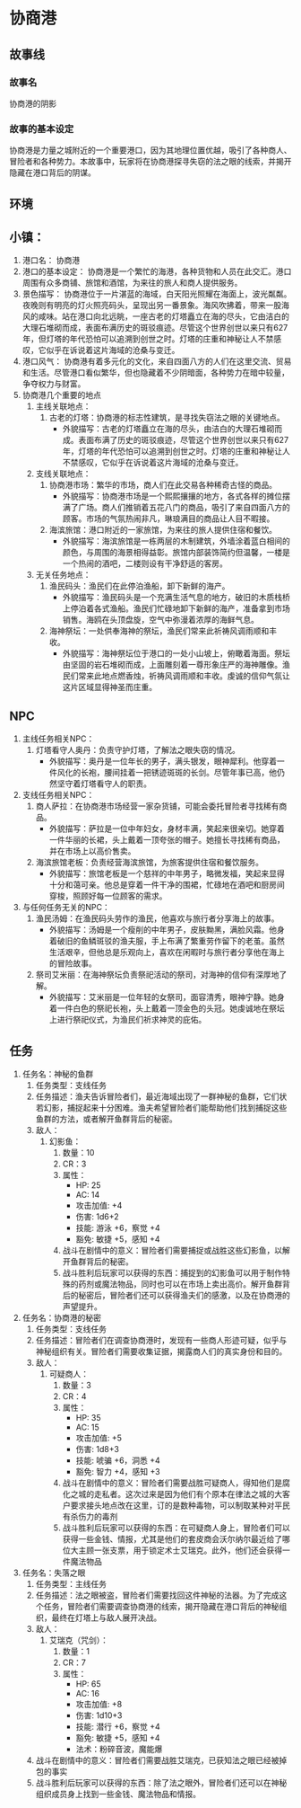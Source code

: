 # 协商港

## 故事线

### 故事名

协商港的阴影

### 故事的基本设定

协商港是力量之城附近的一个重要港口，因为其地理位置优越，吸引了各种商人、冒险者和各种势力。本故事中，玩家将在协商港探寻失窃的法之眼的线索，并揭开隐藏在港口背后的阴谋。

## 环境

## 小镇：

1. 港口名： 协商港
2. 港口的基本设定： 协商港是一个繁忙的海港，各种货物和人员在此交汇。港口周围有众多商铺、旅馆和酒馆，为来往的旅人和商人提供服务。
3. 景色描写：
   协商港位于一片湛蓝的海域，白天阳光照耀在海面上，波光粼粼。夜晚则有明亮的灯火照亮码头，呈现出另一番景象。海风吹拂着，带来一股海风的咸味。站在港口向北远眺，一座古老的灯塔矗立在海的尽头，它由洁白的大理石堆砌而成，表面布满历史的斑驳痕迹。尽管这个世界创世以来只有627年，但灯塔的年代恐怕可以追溯到创世之时。灯塔的庄重和神秘让人不禁感叹，它似乎在诉说着这片海域的沧桑与变迁。
4. 港口风气： 协商港有着多元化的文化，来自四面八方的人们在这里交流、贸易和生活。尽管港口看似繁华，但也隐藏着不少阴暗面，各种势力在暗中较量，争夺权力与财富。
5. 协商港几个重要的地点
    1. 主线关联地点：
        1. 古老的灯塔：协商港的标志性建筑，是寻找失窃法之眼的关键地点。
            - 外貌描写：古老的灯塔矗立在海的尽头，由洁白的大理石堆砌而成。表面布满了历史的斑驳痕迹，尽管这个世界创世以来只有627年，灯塔的年代恐怕可以追溯到创世之时。灯塔的庄重和神秘让人不禁感叹，它似乎在诉说着这片海域的沧桑与变迁。
    2. 支线关联地点：
        1. 协商港市场：繁华的市场，商人们在此交易各种稀奇古怪的商品。
            - 外貌描写：协商港市场是一个熙熙攘攘的地方，各式各样的摊位摆满了广场。商人们推销着五花八门的商品，吸引了来自四面八方的顾客。市场的气氛热闹非凡，琳琅满目的商品让人目不暇接。
        2. 海滨旅馆：港口附近的一家旅馆，为来往的旅人提供住宿和餐饮。
            - 外貌描写：海滨旅馆是一栋两层的木制建筑，外墙涂着蓝白相间的颜色，与周围的海景相得益彰。旅馆内部装饰简约但温馨，一楼是一个热闹的酒吧，二楼则设有干净舒适的客房。
    3. 无关任务地点：
        1. 渔民码头：渔民们在此停泊渔船，卸下新鲜的海产。
            - 外貌描写：渔民码头是一个充满生活气息的地方，破旧的木质栈桥上停泊着各式渔船。渔民们忙碌地卸下新鲜的海产，准备拿到市场销售。海鸥在头顶盘旋，空气中弥漫着浓厚的海鲜气息。
        2. 海神祭坛：一处供奉海神的祭坛，渔民们常来此祈祷风调雨顺和丰收。
            - 外貌描写：海神祭坛位于港口的一处小山坡上，俯瞰着海面。祭坛由坚固的岩石堆砌而成，上面雕刻着一尊形象庄严的海神雕像。渔民们常来此地点燃香烛，祈祷风调雨顺和丰收。虔诚的信仰气氛让这片区域显得神圣而庄重。

## NPC
1. 主线任务相关NPC：
    1. 灯塔看守人奥丹：负责守护灯塔，了解法之眼失窃的情况。
        - 外貌描写：奥丹是一位年长的男子，满头银发，眼神犀利。他穿着一件风化的长袍，腰间挂着一把锈迹斑斑的长剑。尽管年事已高，他仍然坚守着灯塔看守人的职责。
2. 支线任务相关NPC：
    1. 商人萨拉：在协商港市场经营一家杂货铺，可能会委托冒险者寻找稀有商品。
        - 外貌描写：萨拉是一位中年妇女，身材丰满，笑起来很亲切。她穿着一件华丽的长裙，头上戴着一顶夸张的帽子。她擅长寻找稀有商品，并在市场上以高价售卖。
    2. 海滨旅馆老板：负责经营海滨旅馆，为旅客提供住宿和餐饮服务。
        - 外貌描写：旅馆老板是一个慈祥的中年男子，略微发福，笑起来显得十分和蔼可亲。他总是穿着一件干净的围裙，忙碌地在酒吧和厨房间穿梭，照顾好每一位顾客的需求。
3. 与任何任务无关的NPC：
    1. 渔民汤姆：在渔民码头劳作的渔民，他喜欢与旅行者分享海上的故事。
        - 外貌描写：汤姆是一个瘦削的中年男子，皮肤黝黑，满脸风霜。他身着破旧的鱼鳞斑驳的渔夫服，手上布满了繁重劳作留下的老茧。虽然生活艰辛，但他总是乐观向上，喜欢在闲暇时与旅行者分享他在海上的冒险故事。
    2. 祭司艾米丽：在海神祭坛负责祭祀活动的祭司，对海神的信仰有深厚地了解。
        - 外貌描写：艾米丽是一位年轻的女祭司，面容清秀，眼神宁静。她身着一件白色的祭祀长袍，头上戴着一顶金色的头冠。她虔诚地在祭坛上进行祭祀仪式，为渔民们祈求神灵的庇佑。

## 任务
1. 任务名：神秘的鱼群
    1. 任务类型：支线任务
    2. 任务描述：渔夫告诉冒险者们，最近海域出现了一群神秘的鱼群，它们状若幻影，捕捉起来十分困难。渔夫希望冒险者们能帮助他们找到捕捉这些鱼群的方法，或者解开鱼群背后的秘密。
    3. 敌人：
        1. 幻影鱼：
            1. 数量：10
            2. CR：3
            3. 属性：
                - HP: 25
                - AC: 14
                - 攻击加值: +4
                - 伤害: 1d6+2
                - 技能: 游泳 +6，察觉 +4
                - 豁免: 敏捷 +5，感知 +4
            4. 战斗在剧情中的意义：冒险者们需要捕捉或战胜这些幻影鱼，以解开鱼群背后的秘密。
            5. 战斗胜利后玩家可以获得的东西：捕捉到的幻影鱼可以用于制作特殊的药剂或魔法物品，同时也可以在市场上卖出高价。解开鱼群背后的秘密后，冒险者们还可以获得渔夫们的感激，以及在协商港的声望提升。
2. 任务名：协商港的秘密
    1. 任务类型：支线任务
    2. 任务描述：冒险者们在调查协商港时，发现有一些商人形迹可疑，似乎与神秘组织有关。冒险者们需要收集证据，揭露商人们的真实身份和目的。
    3. 敌人：
        1. 可疑商人：
            1. 数量：3
            2. CR：4
            3. 属性：
                - HP: 35
                - AC: 15
                - 攻击加值: +5
                - 伤害: 1d8+3
                - 技能: 唬骗 +6，洞悉 +4
                - 豁免: 智力 +4，感知 +3
            4. 战斗在剧情中的意义：冒险者们需要战胜可疑商人，得知他们是腐化之城的走私者。这次过来是因为他们有个原本在律法之城的大客户要求接头地点改在这里，订的是数种毒物，可以制取某种对平民有杀伤力的毒剂
            5. 战斗胜利后玩家可以获得的东西：在可疑商人身上，冒险者们可以获得一些金钱、情报，尤其是他们的套皮商会沃尔纳尔最近给了哪位大主顾一张支票，用于锁定术士艾瑞克。此外，他们还会获得一件魔法物品
3. 任务名：失落之眼
   1. 任务类型：主线任务
   2. 任务描述：法之眼被盗，冒险者们需要找回这件神秘的法器。为了完成这个任务，冒险者们需要调查协商港的线索，揭开隐藏在港口背后的神秘组织，最终在灯塔上与敌人展开决战。
   3. 敌人：
      1. 艾瑞克（咒剑）：
         1. 数量：1
         2. CR：7
         3. 属性：
            - HP: 65
            - AC: 16
            - 攻击加值: +8
            - 伤害: 1d10+3
            - 技能: 潜行 +6，察觉 +4
            - 豁免: 敏捷 +5，感知 +4
            - 法术：粉碎音波，魔能爆
   4. 战斗在剧情中的意义：冒险者们需要战胜艾瑞克，已获知法之眼已经被掉包的事实
   5. 战斗胜利后玩家可以获得的东西：除了法之眼外，冒险者们还可以在神秘组织成员身上找到一些金钱、魔法物品和情报。
